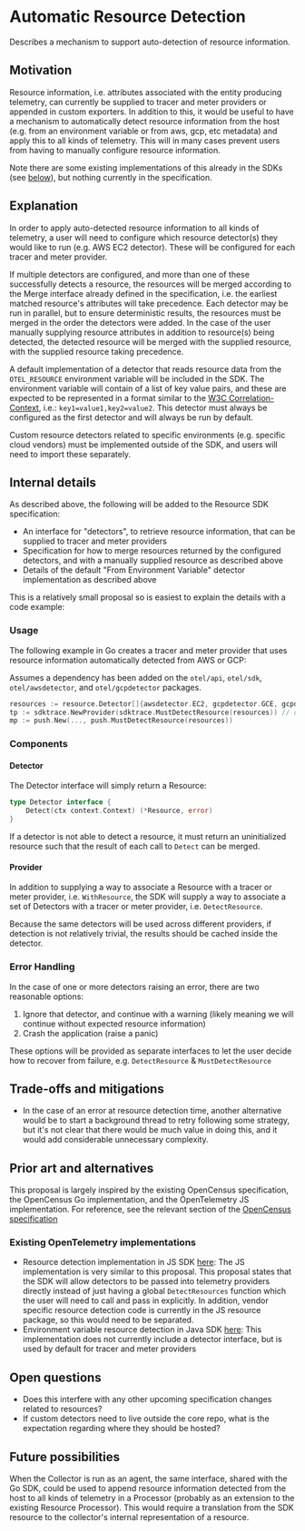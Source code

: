 # Automatic Resource Detection

Describes a mechanism to support auto-detection of resource information.

## Motivation

Resource information, i.e. attributes associated with the entity producing telemetry, can currently be supplied to tracer and meter providers or appended in custom exporters. In addition to this, it would be useful to have a mechanism to automatically detect resource information from the host (e.g. from an environment variable or from aws, gcp, etc metadata) and apply this to all kinds of telemetry. This will in many cases prevent users from having to manually configure resource information.

Note there are some existing implementations of this already in the SDKs (see [below](#prior-art-and-alternatives)), but nothing currently in the specification.

## Explanation

In order to apply auto-detected resource information to all kinds of telemetry, a user will need to configure which resource detector(s) they would like to run (e.g. AWS EC2 detector). These will be configured for each tracer and meter provider.

If multiple detectors are configured, and more than one of these successfully detects a resource, the resources will be merged according to the Merge interface already defined in the specification, i.e. the earliest matched resource's attributes will take precedence. Each detector may be run in parallel, but to ensure deterministic results, the resources must be merged in the order the detectors were added. In the case of the user manually supplying resource attributes in addition to resource(s) being detected, the detected resource will be merged with the supplied resource, with the supplied resource taking precedence.

A default implementation of a detector that reads resource data from the `OTEL_RESOURCE` environment variable will be included in the SDK. The environment variable will contain of a list of key value pairs, and these are expected to be represented in a format similar to the [W3C Correlation-Context](https://github.com/w3c/correlation-context/blob/master/correlation_context/HTTP_HEADER_FORMAT.md#header-value), i.e.: `key1=value1,key2=value2`. This detector must always be configured as the first detector and will always be run by default.

Custom resource detectors related to specific environments (e.g. specific cloud vendors) must be implemented outside of the SDK, and users will need to import these separately.

## Internal details

As described above, the following will be added to the Resource SDK specification:

- An interface for "detectors", to retrieve resource information, that can be supplied to tracer and meter providers
- Specification for how to merge resources returned by the configured detectors, and with a manually supplied resource as described above
- Details of the default "From Environment Variable" detector implementation as described above

This is a relatively small proposal so is easiest to explain the details with a code example:

### Usage

The following example in Go creates a tracer and meter provider that uses resource information automatically detected from AWS or GCP:

Assumes a dependency has been added on the `otel/api`, `otel/sdk`, `otel/awsdetector`, and `otel/gcpdetector` packages.

```go
resources := resource.Detector[]{awsdetector.EC2, gcpdetector.GCE, gcpdetector.GKE}
tp := sdktrace.NewProvider(sdktrace.MustDetectResource(resources)) // or DetectResource (see below)
mp := push.New(..., push.MustDetectResource(resources))
```

### Components

#### Detector

The Detector interface will simply return a Resource:

```go
type Detector interface {
    Detect(ctx context.Context) (*Resource, error)
}
```

If a detector is not able to detect a resource, it must return an uninitialized resource such that the result of each call to `Detect` can be merged.

#### Provider

In addition to supplying a way to associate a Resource with a tracer or meter provider, i.e. `WithResource`, the SDK will supply a way to associate a set of Detectors with a tracer or meter provider, i.e. `DetectResource`.

Because the same detectors will be used across different providers, if detection is not relatively trivial, the results should be cached inside the detector.

### Error Handling

In the case of one or more detectors raising an error, there are two reasonable options:

1. Ignore that detector, and continue with a warning (likely meaning we will continue without expected resource information)
2. Crash the application (raise a panic)

These options will be provided as separate interfaces to let the user decide how to recover from failure, e.g. `DetectResource` & `MustDetectResource`

## Trade-offs and mitigations

- In the case of an error at resource detection time, another alternative would be to start a background thread to retry following some strategy, but it's not clear that there would be much value in doing this, and it would add considerable unnecessary complexity.

## Prior art and alternatives

This proposal is largely inspired by the existing OpenCensus specification, the OpenCensus Go implementation, and the OpenTelemetry JS implementation. For reference, see the relevant section of the [OpenCensus specification](https://github.com/census-instrumentation/opencensus-specs/blob/master/resource/Resource.md#populating-resources)

### Existing OpenTelemetry implementations

- Resource detection implementation in JS SDK [here](https://github.com/open-telemetry/opentelemetry-js/tree/master/packages/opentelemetry-resources): The JS implementation is very similar to this proposal. This proposal states that the SDK will allow detectors to be passed into telemetry providers directly instead of just having a global `DetectResources` function which the user will need to call and pass in explicitly. In addition, vendor specific resource detection code is currently in the JS resource package, so this would need to be separated.
- Environment variable resource detection in Java SDK [here](https://github.com/open-telemetry/opentelemetry-java/blob/master/sdk/src/main/java/io/opentelemetry/sdk/resources/EnvVarResource.java): This implementation does not currently include a detector interface, but is used by default for tracer and meter providers

## Open questions

- Does this interfere with any other upcoming specification changes related to resources?
- If custom detectors need to live outside the core repo, what is the expectation regarding where they should be hosted?

## Future possibilities

When the Collector is run as an agent, the same interface, shared with the Go SDK, could be used to append resource information detected from the host to all kinds of telemetry in a Processor (probably as an extension to the existing Resource Processor). This would require a translation from the SDK resource to the collector's internal representation of a resource.
